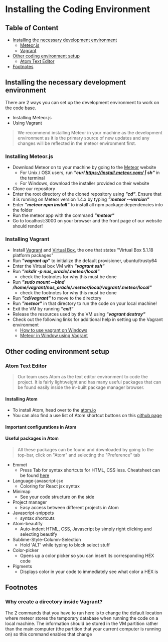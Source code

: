 Installing the Coding Environment
====================================================

Table of Content
------------

* [Installing the necessary development environment](installing-the-necessary-development-environment)
  * [Meteor.js](installing-meteor.js)
  * [Vagrant](installing-vagrant)
* [Other coding environment setup](other-coding-environment-setup)
  * [Atom Text Editor](atom-text-editor)
* [Footnotes](footnotes)

Installing the necessary development environment
------------

There are 2 ways you can set up the development environment to work on the code base.
* Installing Meteor.js
* Using Vagrant

> We recommend installing Meteor in your machine as the development environment as it is the primary source of new updates and any changes will be reflected in the meteor environment first.

### Installing Meteor.js

+ Download Meteor on to your machine by going to the [Meteor](https://www.meteor.com/install#!) website
  * For Unix / OSX users, run _**"curl https://install.meteor.com/ | sh"**_ in the terminal
  * For Windows, download the installer provided on their website
+ Clone our repository
+ Enter the root directory of the cloned repository using _**"cd"**_. Ensure that it is running on Meteor version
1.4.x by typing _**"meteor --version"**_
+ Enter _**"meteor npm install"**_ to install all npm package dependencies into the folder
+ Run the meteor app with the command _**"meteor"**_
+ Go to localhost:3000 on your browser and the front page of our website should render!

### Installing Vagrant

+ Install [Vagrant](https://www.vagrantup.com/downloads.html) and [Virtual Box](https://www.virtualbox.org/wiki/Downloads), the one that states "Virtual Box 5.1.18 platform packages"
+ Run _**"vagrant up"**_ to initialize the default provisioner, ubuntu/trusty64
+ Enter the Virtual box VM with _**"vagrant ssh"**_
+ Run _**"mkdir -p nus_oracle/.meteor/local"**_ 
  * check the footnotes for why this must be done
+ Run _**"sudo mount --bind /home/vagrant/nus_oracle/.meteor/local/vagrant/.meteor/local"**_ 
  * check the footnotes for why this must be done
+ Run _**"cd/vagrant"**_ to move to the directory
+ Run _**"meteor"**_ in that directory to run the code on your local machine!
+ Exit the VM by running _**"exit"**_
+ Release the resources used by the VM using _**"vagrant destroy"**_
+ Check out the following links for additional help in setting up the Vagrant environment
  * [How to use vagrant on Windows](http://tech.osteel.me/posts/2015/01/25/how-to-use-vagrant-on-windows.html)
  * [Meteor in Window using Vagrant](https://gist.github.com/gabrielhpugliese/5855677)

Other coding environment setup
----------------------------------

### Atom Text Editor

> Our team uses Atom as the text editor environment to code the project. It is fairly lightweight and has many useful
packages that can be found easily inside the in-built package manager browser.

#### Installing Atom

* To install Atom, head over to the [atom.io](https://atom.io)
* You can also find a use list of Atom shortcut buttons on this [github page](https://github.com/nwinkler/atom-keyboard-shortcuts)

#### Important configurations in Atom

#### Useful packages in Atom

> All these packages can be found and downloaded by going to the top-bar, click on "Atom" and selecting the "Preference"
tab

* Emmet
  * Press Tab for syntax shortcuts for HTML, CSS less. Cheatsheet can be found [here](https://docs.emmet.io/cheat-sheet/)
* Language-javascript-jsx
  * Coloring for React jsx syntax
* Minimap
  * See your code structure on the side
* Project manager
  * Easy access between different projects in Atom
* Javascript-snippets
  * syntax shortcuts
* Atom-beautify
  * Auto-indent HTML, CSS, Javascript by simply right clicking and selecting beautify
* Sublime-Style-Column-Selection
  * Hold 'ALT' while typing to block select stuff
* Color-picker
  * Opens up a color picker so you can insert its corresponding HEX code
* Pigments
  * Displays color in your code to immediately see what color a HEX is

Footnotes
----------------------------------

### Why create a directory inside Vagrant?

The 2 commands that you have to run here is to change the default location where meteor stores the temporary database when running the code on a local machine. The information should be stored in the VM partition rather than the main computer (the partition that your current computer is running on) so this command enables that change
